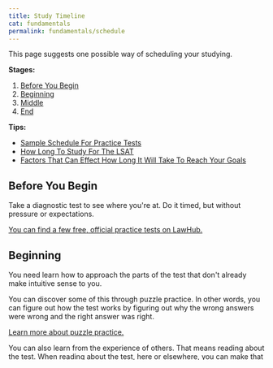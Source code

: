 ```yaml
---
title: Study Timeline
cat: fundamentals
permalink: fundamentals/schedule
---
```


This page suggests one possible way of scheduling your studying.

**Stages:**
1. [Before You Begin](#before-you-begin)
1. [Beginning](#beginning)
1. [Middle](#middle)
1. [End](#end)

**Tips:**
- [Sample Schedule For Practice Tests](#sample-schedule-for-practice-tests)
- [How Long To Study For The LSAT](#how-long-to-study-for-the-lsat)
- [Factors That Can Effect How Long It Will Take To Reach Your Goals](#factors-that-can-effect-how-long-it-will-take-to-reach-your-goals)

## Before You Begin

Take a diagnostic test to see where you're at. Do it timed, but without pressure or expectations.

[You can find a few free, official practice tests on LawHub.][lawhub]

## Beginning

You need learn how to approach the parts of the test that don't already make intuitive sense to you.

You can discover some of this through puzzle practice. In other words, you can figure out how the test works by figuring out why the wrong answers were wrong and the right answer was right.

[Learn more about puzzle practice.][puzzle]

You can also learn from the experience of others. That means reading about the test. When reading about the test, here or elsewhere, you can make that time more valuable by reading actively, meaning:
- Stopping frequently to try to apply what you've learned; and
- Making your own checklists and flashcards.

Your skill practice, in these early stages, should be slow and deliberate. 

When you practice new skills, do questions 1 at a time. Doing individual questions will allow you to observe yourself more accurately, and to iterate more frequently.

And don't be afraid to write down instructions to yourself. Referring to instructions as you go will help ensure you build good habits. And having those intentions written down will help you stay accountable to your initial goals.

[Learn more about skill practice.][skill]

If you do any race practice, try a count-up timer instead of a count-down timer. 

[Read more about working with a count-up timer.][timer]

## Middle

In the middle stages, you can begin to do exercises of gradually increasing difficulty, such as...

- skill practice on larger sets of questions
- race practice on easier questions (like Game 1 in 9 minutes, or the first 5 Reasoning questions in 6 minutes)
- puzzle practice on increasingly hard questions

At this stage, it may also be useful to start an error log to record the results of your race practice. This log should include all the questions you got wrong, struggled with, or invested too much time in. As well as what you learned from that mistake/struggle.

[Here's a sample error log, in google sheets format.][error-log]

It can be tempting, in this middle phase, to focus exclusively on your weak areas. And it's OK to spend more time where you can get more points, but make sure you do at least something from every section (Games, Reading, Reasoning) every day.

## End

As you get closer to test day, your practice should become mostly race practice.

[Learn more about race practice.][race]

As you begin to do full practice tests, you'll need to pick goals that can work on a full test. I like to pick 1 skill and 1 timing benchmark per section. For example:

Section | Skill Goal | Timing Goal
-- | -- | --
Games | [Keep pencil moving](../game/points.html#be-smooth) | First 2 games in 15:00
Reading | [Re-read when needed](../read/pace.html) | ~3:00 per Read
Reasoning | [Anchor predictions for hard questions](../reason/predict.html#anchor) | First 12 questions in 10:00

It can also be useful, to do **resistance training**. That is, make your practice harder than the actual test. Try, for example...

- 30 minute sections (or even 25 minutes) 
- 5 section practice tests (or even 6 sections)
- [Sprints](../time/sprint.html)

But the most useful way to gain points, especially as you get within 3 weeks of test day, will be to solidify your *strengths*. The closer you get to the test, the less you should worry about what you're bad at. Focus instead on your strengths to ensure you get the points you've earned.

## Sample Schedule For Practice Tests 

Weeks Until Test Day | Number of Tests Per Week
10 | 0
9 | 0
8 | 1
7 | 1
6 | 1
5 | 2
4 | 2
3 | 3
2 | 3
1 | 1

Adjust this to your needs, but generally follow the pattern of peak intensity in the lead up to test day, and then a taper at the end.

Useful heuristic: Don't take more tests than you can review. Quality > quantity. 

[Read about why quantity of practice is overrated][quantity].

## How Long To Study For The LSAT

How long you need to study for will depend on how much growth you want. This chart gives very rough estimates:

Score Growth | Estimated Time
--|--
+1 to +3 | 6 weeks
+4 to +6 | 12 weeks
+7 or more | 16+ weeks

## Factors That Can Effect How Long It Will Take To Reach Your Goals

### 1. The Novice Effect

You may get (relatively) easy gains at first, just by getting familiar with the test.

As Mark Rippetoe teaches ([youtube link][novice]):

> "The novice effect fools a lot of people.
>
> Anything that constitutes a stress is going to make you adapt a little bit.
> 
> For a completely untrained person, riding a bicycle will make your bench press go up, at first.
> 
> If you get up off your absolutely dead ass and do something, then anything you do is going to get the blame for the improvement."

Celebrate your early gains, but be mindful that just because one way of studying works at first doesn't mean it's the best way to study.

### 2. The Curve

It's easier to improve on a lower base score. 

For example, going from a 150 to 151 is easier than going from 160 to 161.

[Learn more about the curve and why every extra point is harder to earn.][curve]

### 3. Your Background

You might be able to achieve your goals more quickly with small tweaks if you...
- grew up talking like the LSAT talks;
- have a brain that works like the LSAT works; or
- already studied formal logic.

Your might need more time to rewire your brain if...
- the LSAT seems to be speaking a foreign language;
- after you check the answer, you can't tell why the wrong answers are wrong; or 
- you want a big, 7+ score increase.

[curve]: ../resources/scores.html#the-curve
[novice]: https://www.youtube.com/watch?v=a9-a_8hC17M
[quantity]: pitfalls.html#grind
[timer]: ../time/laps.md
[error-log]: https://docs.google.com/spreadsheets/d/1VBhXPtwHjHgDDWN45Q-tLcxIShE0buY_qryx5V6ioOQ/edit?usp=sharing
[lawhub]: https://lawhub.lsac.org/
[puzzle]: practice.html#puzzle-practice
[skill]: practice.html#skill-practice
[race]: practice.html#race-practice
